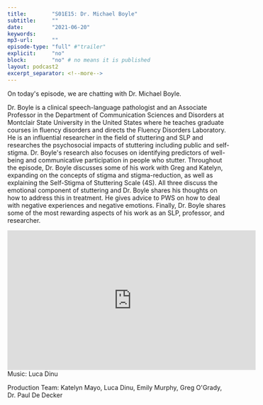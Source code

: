 ```yaml
---
title:        "S01E15: Dr. Michael Boyle"
subtitle:     ""
date:         "2021-06-20"
keywords:
mp3-url:      ""
episode-type: "full" #"trailer"
explicit:     "no"
block:        "no" # no means it is published
layout: podcast2
excerpt_separator: <!--more-->
---
```

On today's episode, we are chatting with Dr. Michael Boyle.

Dr. Boyle is a clinical speech-language pathologist and an Associate Professor in the Department of Communication Sciences and Disorders at Montclair State University in the United States where he teaches graduate courses in fluency disorders and directs the Fluency Disorders Laboratory. He is an influential researcher in the field of stuttering and SLP and researches the psychosocial impacts of stuttering including public and self-stigma. Dr. Boyle's research also focuses on identifying predictors of well-being and communicative participation in people who stutter. Throughout the episode, Dr. Boyle discusses some of his work with Greg and Katelyn, expanding on the concepts of stigma and stigma-reduction, as well as explaining the Self-Stigma of Stuttering Scale (4S). All three discuss the emotional component of stuttering and Dr. Boyle shares his thoughts on how to address this in treatment. He gives advice to PWS on how to deal with negative experiences and negative emotions. Finally, Dr. Boyle shares some of the most rewarding aspects of his work as an SLP, professor, and researcher.
<!--more-->
<iframe width="560" height="315" src="https://www.youtube.com/embed/vTt7FX7CMYI" title="YouTube video player" frameborder="0" allow="accelerometer; autoplay; clipboard-write; encrypted-media; gyroscope; picture-in-picture" allowfullscreen></iframe>
<!--more-->
Music: Luca Dinu

Production Team: Katelyn Mayo, Luca Dinu, Emily Murphy, Greg O'Grady, Dr. Paul De Decker
